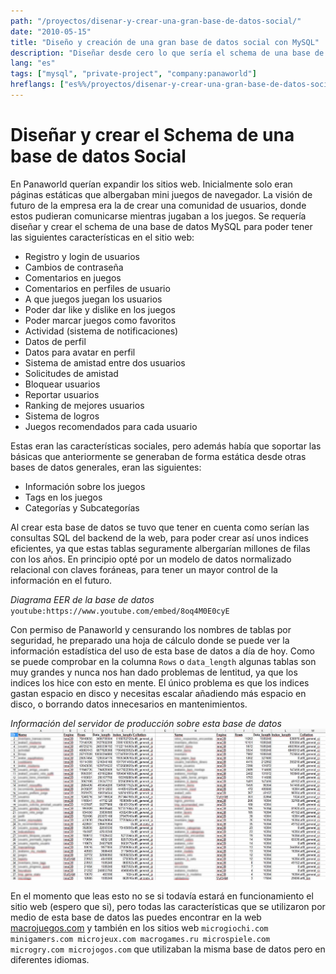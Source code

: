 ```yaml
---
path: "/proyectos/disenar-y-crear-una-gran-base-de-datos-social/"
date: "2010-05-15"
title: "Diseño y creación de una gran base de datos social con MySQL"
description: "Diseñar desde cero lo que sería el schema de una base de datos MySQL que albergaría datos para desarrollar una comunidad social"
lang: "es"
tags: ["mysql", "private-project", "company:panaworld"]
hreflangs: ["es%%/proyectos/disenar-y-crear-una-gran-base-de-datos-social/", "en%%/en/projects/design-and-build-a-big-social-database/"]
---
```

# Diseñar y crear el Schema de una base de datos Social

En Panaworld querían expandir los sitios web. Inicialmente solo eran páginas estáticas que albergaban mini juegos de navegador. La visión de futuro de la empresa era la de crear una comunidad de usuarios, donde estos pudieran comunicarse mientras jugaban a los juegos. Se requería diseñar y crear el schema de una base de datos MySQL para poder tener las siguientes características en el sitio web:

* Registro y login de usuarios
* Cambios de contraseña
* Comentarios en juegos
* Comentarios en perfiles de usuario
* A que juegos juegan los usuarios
* Poder dar like y dislike en los juegos
* Poder marcar juegos como favoritos
* Actividad (sistema de notificaciones)
* Datos de perfil
* Datos para avatar en perfil
* Sistema de amistad entre dos usuarios
* Solicitudes de amistad
* Bloquear usuarios
* Reportar usuarios
* Ranking de mejores usuarios
* Sistema de logros
* Juegos recomendados para cada usuario

Estas eran las características sociales, pero además había que soportar las básicas que anteriormente se generaban de forma estática desde otras bases de datos generales, eran las siguientes:

* Información sobre los juegos
* Tags en los juegos
* Categorías y Subcategorías

Al crear esta base de datos se tuvo que tener en cuenta como serían las consultas SQL del backend de la web, para poder crear así unos indices eficientes, ya que estas tablas seguramente albergarían millones de filas con los años. En principio opté por un modelo de datos normalizado relacional con claves foráneas, para tener un mayor control de la información en el futuro.

*Diagrama EER de la base de datos*
`youtube:https://www.youtube.com/embed/8oq4M0E0cyE`

Con permiso de Panaworld y censurando los nombres de tablas por seguridad, he preparado una hoja de cálculo donde se puede ver la información estadística del uso de esta base de datos a día de hoy. Como se puede comprobar en la columna `Rows` o `data_length` algunas tablas son muy grandes y nunca nos han dado problemas de lentitud, ya que los indices los hice con esto en mente. El único problema es que los indices gastan espacio en disco y necesitas escalar añadiendo más espacio en disco, o borrando datos innecesarios en mantenimientos.

*Información del servidor de producción sobre esta base de datos*
![macrojuegos, estadísticas de la base de datos social](database-stats.jpg)

En el momento que leas esto no se si todavía estará en funcionamiento el sitio web (espero que si), pero todas las características que se utilizaron por medio de esta base de datos las puedes encontrar en la web [macrojuegos.com](http://www.macrojuegos.com "Sitio web que alberga esta base de datos") y también en los sitios web `microgiochi.com minigamers.com microjeux.com macrogames.ru microspiele.com microgry.com microjogos.com` que utilizaban la misma base de datos pero en diferentes idiomas.